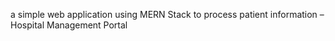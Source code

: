 
a simple web application using MERN Stack to process patient information – Hospital Management Portal
